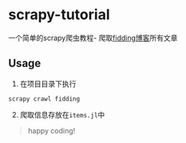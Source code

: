 # scrapy-tutorial
一个简单的scrapy爬虫教程- 爬取[fidding博客](http://www.fidding.me/)所有文章

## Usage

1. 在项目目录下执行
```shell
scrapy crawl fidding
```
2. 爬取信息存放在```items.jl```中

> happy coding!
